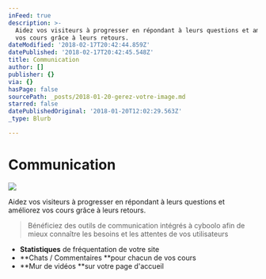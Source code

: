 ```yaml
---
inFeed: true
description: >-
  Aidez vos visiteurs à progresser en répondant à leurs questions et améliorez
  vos cours grâce à leurs retours.
dateModified: '2018-02-17T20:42:44.859Z'
datePublished: '2018-02-17T20:42:45.548Z'
title: Communication
author: []
publisher: {}
via: {}
hasPage: false
sourcePath: _posts/2018-01-20-gerez-votre-image.md
starred: false
datePublishedOriginal: '2018-01-20T12:02:29.563Z'
_type: Blurb

---
```

# Communication
![](https://the-grid-user-content.s3-us-west-2.amazonaws.com/a9d30ff8-7040-4456-83c2-b96291e20f36.png)

Aidez vos visiteurs à progresser en répondant à leurs questions et améliorez vos cours grâce à leurs retours.

> Bénéficiez des outils de communication intégrés à cyboolo afin de mieux connaître les besoins et les attentes de vos utilisateurs

* **Statistiques** de fréquentation de votre site
* **Chats / Commentaires **pour chacun de vos cours
* **Mur de vidéos **sur votre page d'accueil